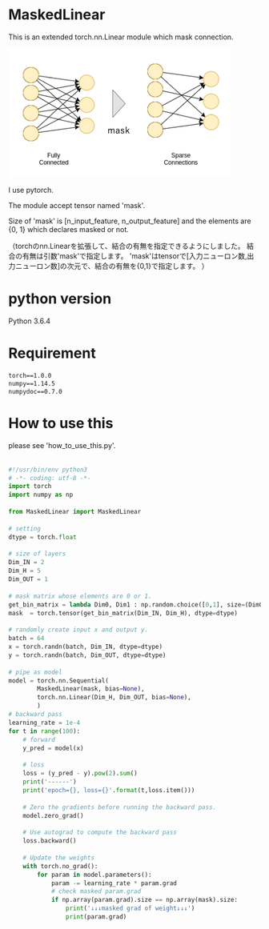 # MaskedLinear

This is an extended torch.nn.Linear module which mask connection.

![what is mask](./doc/img/what_mask.png)

I use pytorch.

The module accept tensor named 'mask'.

Size of 'mask' is [n_input_feature, n_output_feature]
and the elements are {0, 1} which declares masked or not.

（torchのnn.Linearを拡張して、結合の有無を指定できるようにしました。
結合の有無は引数'mask'で指定します。
'mask'はtensorで[入力ニューロン数,出力ニューロン数]の次元で、結合の有無を{0,1}で指定します。
）

# python version
Python 3.6.4


# Requirement
```
torch==1.0.0
numpy==1.14.5
numpydoc==0.7.0
```

# How to use this

please see 'how_to_use_this.py'.


``` python

#!/usr/bin/env python3
# -*- coding: utf-8 -*-
import torch
import numpy as np

from MaskedLinear import MaskedLinear

# setting
dtype = torch.float

# size of layers
Dim_IN = 2
Dim_H = 5
Dim_OUT = 1  

# mask matrix whose elements are 0 or 1.
get_bin_matrix = lambda Dim0, Dim1 : np.random.choice([0,1], size=(Dim0, Dim1))    
mask  = torch.tensor(get_bin_matrix(Dim_IN, Dim_H), dtype=dtype)

# randomly create input x and output y.
batch = 64
x = torch.randn(batch, Dim_IN, dtype=dtype)
y = torch.randn(batch, Dim_OUT, dtype=dtype)

# pipe as model
model = torch.nn.Sequential(
        MaskedLinear(mask, bias=None),
        torch.nn.Linear(Dim_H, Dim_OUT, bias=None),
        )
# backward pass
learning_rate = 1e-4
for t in range(100):
    # forward
    y_pred = model(x)

    # loss
    loss = (y_pred - y).pow(2).sum()
    print('------')
    print('epoch={}, loss={}'.format(t,loss.item()))

    # Zero the gradients before running the backward pass.
    model.zero_grad()        

    # Use autograd to compute the backward pass
    loss.backward()

    # Update the weights
    with torch.no_grad():
        for param in model.parameters():
            param -= learning_rate * param.grad
            # check masked param.grad
            if np.array(param.grad).size == np.array(mask).size:
                print('↓↓↓masked grad of weight↓↓↓')
                print(param.grad)

```
